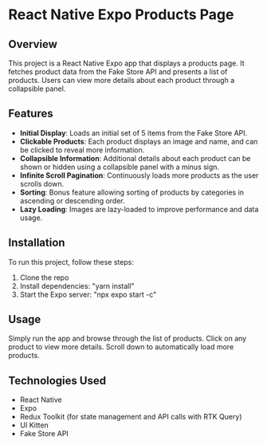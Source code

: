 # React Native Expo Products Page

## Overview

This project is a React Native Expo app that displays a products page. It fetches product data from the Fake Store API and presents a list of products. Users can view more details about each product through a collapsible panel.

## Features

- **Initial Display**: Loads an initial set of 5 items from the Fake Store API.
- **Clickable Products**: Each product displays an image and name, and can be clicked to reveal more information.
- **Collapsible Information**: Additional details about each product can be shown or hidden using a collapsible panel with a minus sign.
- **Infinite Scroll Pagination**: Continuously loads more products as the user scrolls down.
- **Sorting**: Bonus feature allowing sorting of products by categories in ascending or descending order.
- **Lazy Loading**: Images are lazy-loaded to improve performance and data usage.

## Installation

To run this project, follow these steps:

1. Clone the repo
2. Install dependencies: "yarn install"
3. Start the Expo server: "npx expo start -c"

## Usage

Simply run the app and browse through the list of products. Click on any product to view more details. Scroll down to automatically load more products.

## Technologies Used

- React Native
- Expo
- Redux Toolkit (for state management and API calls with RTK Query)
- UI Kitten
- Fake Store API
